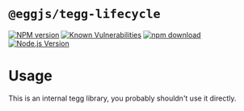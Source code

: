 # `@eggjs/tegg-lifecycle`

[![NPM version][npm-image]][npm-url]
[![Known Vulnerabilities][snyk-image]][snyk-url]
[![npm download][download-image]][download-url]
[![Node.js Version](https://img.shields.io/node/v/@eggjs/tegg-lifecycle.svg?style=flat)](https://nodejs.org/en/download/)

[npm-image]: https://img.shields.io/npm/v/@eggjs/tegg-lifecycle.svg?style=flat-square
[npm-url]: https://npmjs.org/package/@eggjs/tegg-lifecycle
[snyk-image]: https://snyk.io/test/npm/@eggjs/tegg-lifecycle/badge.svg?style=flat-square
[snyk-url]: https://snyk.io/test/npm/@eggjs/tegg-lifecycle
[download-image]: https://img.shields.io/npm/dm/@eggjs/tegg-lifecycle.svg?style=flat-square
[download-url]: https://npmjs.org/package/@eggjs/tegg-lifecycle

# Usage

This is an internal tegg library, you probably shouldn't use it directly.
